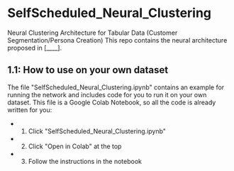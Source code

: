 # SelfScheduled_Neural_Clustering
Neural Clustering Architecture for Tabular Data (Customer Segmentation/Persona Creation)
This repo contains the neural architecture proposed in [____]. 

## 1.1: How to use on your own dataset
The file "SelfScheduled_Neural_Clustering.ipynb" contains an example for running the network and includes code for you to run it on your own dataset.
This file is a Google Colab Notebook, so all the code is already written for you:

- 1. Click "SelfScheduled_Neural_Clustering.ipynb" 
- 2. Click "Open in Colab" at the top
- 3. Follow the instructions in the notebook
